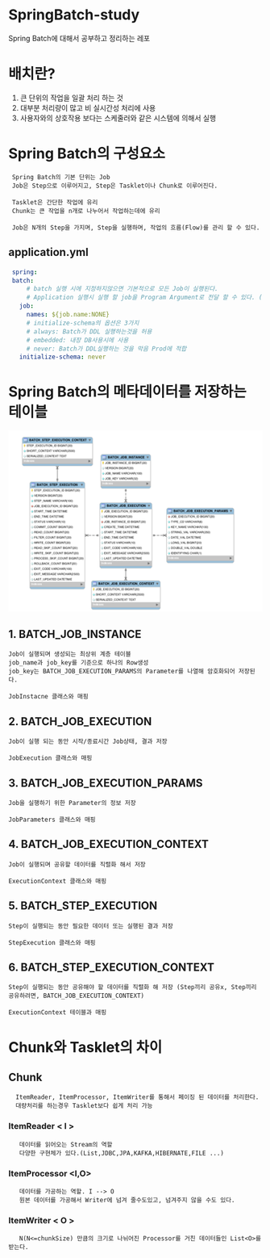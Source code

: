 # SpringBatch-study
Spring Batch에 대해서 공부하고 정리하는 레포

# 배치란?
 1. 큰 단위의 작업을 일괄 처리 하는 것
 2. 대부분 처리량이 많고 비 실시간성 처리에 사용
 3. 사용자와의 상호작용 보다는 스케줄러와 같은 시스템에 의해서 실행
 
 # Spring Batch의 구성요소
 ```
  Spring Batch의 기본 단위는 Job
  Job은 Step으로 이루어지고, Step은 Tasklet이나 Chunk로 이루어진다.
  
  Tasklet은 간단한 작업에 유리
  Chunk는 큰 작업을 n개로 나누어서 작업하는데에 유리
  
  Job은 N개의 Step을 가지며, Step을 실행하며, 작업의 흐름(Flow)를 관리 할 수 있다.
 ```
 ## application.yml
 ```yml
  spring:
  batch:
      # batch 실행 시에 지정하지않으면 기본적으로 모든 Job이 실행된다.
      # Application 실행시 실행 할 job을 Program Argument로 전달 할 수 있다. (없다면 아무것도 실행x)
    job:
      names: ${job.name:NONE}
      # initialize-schema의 옵션은 3가지
      # always: Batch가 DDL 실행하는것을 허용
      # embedded: 내장 DB사용시에 사용
      # never: Batch가 DDL실행하는 것을 막음 Prod에 적합
    initialize-schema: never
 ```
 
 
 # Spring Batch의 메타데이터를 저장하는 테이블
 ![MetaTable](https://github.com/ktj1997/SpringBatch-study/blob/master/src/main/resources/static/Batch%20Meta%20table.png)
 
 ## 1. BATCH_JOB_INSTANCE
 ```
 Job이 실행되며 생성되는 최상위 계층 테이블
 job_name과 job_key를 기준으로 하나의 Row생성
 job_key는 BATCH_JOB_EXECUTION_PARAMS의 Parameter를 나열해 암호화되어 저장된다.
 
 JobInstacne 클래스와 매핑
```

 ## 2. BATCH_JOB_EXECUTION
 ```
 Job이 실행 되는 동안 시작/종료시간 Job상태, 결과 저장
 
 JobExecution 클래스와 매핑
 ```
 
 ## 3. BATCH_JOB_EXECUTION_PARAMS
 ```
 Job을 실행하기 위한 Parameter의 정보 저장
 
 JobParameters 클래스와 매핑
 ```
 
 ## 4. BATCH_JOB_EXECUTION_CONTEXT
 ```
 Job이 실행되며 공유할 데이터를 직렬화 해서 저장
 
 ExecutionContext 클래스와 매핑
 ```
 
 ## 5. BATCH_STEP_EXECUTION
 ```
 Step이 실행되는 동안 필요한 데이터 또는 실행된 결과 저장 

 StepExecution 클래스와 매핑
```
 
 ## 6. BATCH_STEP_EXECUTION_CONTEXT
 ```
 Step이 실행되는 동안 공유해야 할 데이터를 직렬화 해 저장 (Step끼리 공유x, Step끼리 공유하려면, BATCH_JOB_EXECUTION_CONTEXT)
 
 ExecutionContext 테이블과 매핑
 ```

# Chunk와 Tasklet의 차이

## Chunk
```
  ItemReader, ItemProcessor, ItemWriter를 통해서 페이징 된 데이터를 처리한다.
  대량처리를 하는경우 Tasklet보다 쉽게 처리 가능
```
### ItemReader < I >
```
   데이터를 읽어오는 Stream의 역할
   다양한 구현체가 있다.(List,JDBC,JPA,KAFKA,HIBERNATE,FILE ...)
```

### ItemProcessor <I,O>
```
   데이터를 가공하는 역할. I --> O
   원본 데이터를 가공해서 Writer에 넘겨 줄수도있고, 넘겨주지 않을 수도 있다.
```

### ItemWriter < O >
```
   N(N<=chunkSize) 만큼의 크기로 나뉘어진 Processor를 거친 데이터들인 List<O>를 받는다.
```
